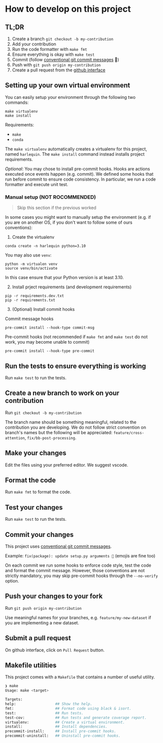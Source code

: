 # How to develop on this project

## TL;DR

1. Create a branch `git checkout -b my-contribution`
2. Add your contribution
3. Run the code formatter with `make fmt`
4. Ensure everything is okay with `make test`
5. Commit (follow [conventional git commit messages](https://www.conventionalcommits.org/en/v1.0.0/) 🙏)
6. Push with `git push origin my-contribution`
7. Create a pull request from the [github interface](https://github.com/lparolari/harlequin)

## Setting up your own virtual environment

You can easily setup your environment through the following two commands:

```
make virtualenv
make install
```

Requirements: 
- `make`
- `conda`

The `make virtualenv` automatically creates a virtualenv for this project, named `harlequin`. The `make install` command instead installs project requirements. 

*Optional*: You may chose to install pre-commit hooks. Hooks are actions executed once events happen (e.g. commit). We defined some hooks that run before commit to ensure code consistency. In particular, we run a code formatter and execute unit test.

### Manual setup (NOT ROCOMMENDED)

> Skip this section if the previous worked

In some cases you might want to manually setup the environment (e.g. if you are on another OS, if you don't want to follow some of ours conventions):

1. Create the virtualenv

```
conda create -n harlequin python=3.10
```

You may also use `venv`:

```
python -m virtualen venv
source venv/bin/activate
```

In this case ensure that your Python version is at least 3.10.

2. Install prject requirements (and development requirements)

```
pip -r requirements.dev.txt
pip -r requirements.txt
```

3. (Optional) Install commit hooks

Commit message hooks

```
pre-commit install --hook-type commit-msg
```

Pre-commit hooks (not recommended if `make fmt` and `make test` do not work, you may become unable to commit)

```
pre-commit install --hook-type pre-commit
```

## Run the tests to ensure everything is working

Run `make test` to run the tests.

## Create a new branch to work on your contribution

Run `git checkout -b my-contribution`

The branch name should be something meaningful, related to the contribution you are developing. We do not follow strict convention on branch's names but the following will be appreciated: `feature/cross-attention`, `fix/bb-post-processing`.

## Make your changes

Edit the files using your preferred editor. We suggest vscode.

## Format the code

Run `make fmt` to format the code.

## Test your changes

Run `make test` to run the tests.

## Commit your changes

This project uses [conventional git commit messages](https://www.conventionalcommits.org/en/v1.0.0/). 

Example: `fix(package): update setup.py arguments 🎉` (emojis are fine too)

On each commit we run some hooks to enforce code style, test the code and format the commit message. However, those conventions are not strictly mandatory, you may skip pre-commit hooks through the `--no-verify` option.


## Push your changes to your fork

Run `git push origin my-contribution`

Use meaningful names for your branches, e.g. `feature/my-new-dataset` if you are implementing a new dataset. 

## Submit a pull request

On github interface, click on `Pull Request` button.

## Makefile utilities

This project comes with a `Makefile` that contains a number of useful utility.

```bash 
❯ make
Usage: make <target>

Targets:
help:                  ## Show the help.
fmt:                   ## Format code using black & isort.
test:                  ## Run tests.
test-cov:              ## Run tests and generate coverage report.
virtualenv:            ## Create a virtual environment.
install:               ## Install dependencies.
precommit-install:     ## Install pre-commit hooks.
precommit-uninstall:   ## Uninstall pre-commit hooks.
```
